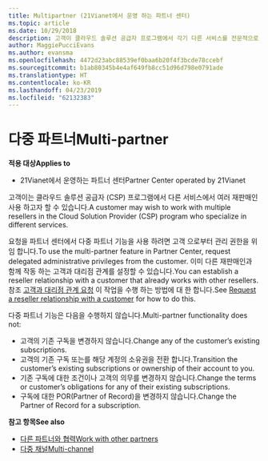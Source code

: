 ```yaml
---
title: Multipartner (21Vianet에서 운영 하는 파트너 센터)
ms.topic: article
ms.date: 10/29/2018
description: 고객이 클라우드 솔루션 공급자 프로그램에서 각기 다른 서비스를 전문적으로 제공하는 여러 파트너와 작업하려고 할 수도 있습니다.
author: MaggiePucciEvans
ms.author: evansma
ms.openlocfilehash: 4472d23abc88539ef0baa6b20f4f3bcde78ccebf
ms.sourcegitcommit: b1ab80345b4e4af649fb8cc51d96d798e0791ade
ms.translationtype: HT
ms.contentlocale: ko-KR
ms.lasthandoff: 04/23/2019
ms.locfileid: "62132383"
---
```

# <a name="multi-partner"></a><span data-ttu-id="ca242-103">다중 파트너</span><span class="sxs-lookup"><span data-stu-id="ca242-103">Multi-partner</span></span>

<span data-ttu-id="ca242-104">**적용 대상**</span><span class="sxs-lookup"><span data-stu-id="ca242-104">**Applies to**</span></span>

-   <span data-ttu-id="ca242-105">21Vianet에서 운영하는 파트너 센터</span><span class="sxs-lookup"><span data-stu-id="ca242-105">Partner Center operated by 21Vianet</span></span>


<span data-ttu-id="ca242-106">고객이는 클라우드 솔루션 공급자 (CSP) 프로그램에서 다른 서비스에서 여러 재판매인 사용 하고자 할 수 있습니다.</span><span class="sxs-lookup"><span data-stu-id="ca242-106">A customer may wish to work with multiple resellers in the Cloud Solution Provider (CSP) program who specialize in different services.</span></span>

<span data-ttu-id="ca242-107">요청을 파트너 센터에서 다중 파트너 기능을 사용 하려면 고객 으로부터 관리 권한을 위임 합니다.</span><span class="sxs-lookup"><span data-stu-id="ca242-107">To use the multi-partner feature in Partner Center, request delegated administrative privileges from the customer.</span></span> <span data-ttu-id="ca242-108">이미 다른 재판매인과 함께 작동 하는 고객과 대리점 관계를 설정할 수 있습니다.</span><span class="sxs-lookup"><span data-stu-id="ca242-108">You can establish a reseller relationship with a customer that already works with other resellers.</span></span> <span data-ttu-id="ca242-109">참조 [고객과 대리점 관계 요청](request-a-relationship-with-a-customer.md) 이 작업을 수행 하는 방법에 대 한 합니다.</span><span class="sxs-lookup"><span data-stu-id="ca242-109">See [Request a reseller relationship with a customer](request-a-relationship-with-a-customer.md) for how to do this.</span></span>

<span data-ttu-id="ca242-110">다중 파트너 기능은 다음을 수행하지 않습니다.</span><span class="sxs-lookup"><span data-stu-id="ca242-110">Multi-partner functionality does not:</span></span>

-   <span data-ttu-id="ca242-111">고객의 기존 구독을 변경하지 않습니다.</span><span class="sxs-lookup"><span data-stu-id="ca242-111">Change any of the customer’s existing subscriptions.</span></span>
-   <span data-ttu-id="ca242-112">고객의 기존 구독 또는를 해당 계정의 소유권을 전환 합니다.</span><span class="sxs-lookup"><span data-stu-id="ca242-112">Transition the customer’s existing subscriptions or ownership of their account to you.</span></span>
-   <span data-ttu-id="ca242-113">기존 구독에 대한 조건이나 고객의 의무를 변경하지 않습니다.</span><span class="sxs-lookup"><span data-stu-id="ca242-113">Change the terms or customer’s obligations for any of their existing subscriptions.</span></span>
-   <span data-ttu-id="ca242-114">구독에 대한 POR(Partner of Record)을 변경하지 않습니다.</span><span class="sxs-lookup"><span data-stu-id="ca242-114">Change the Partner of Record for a subscription.</span></span>

<span data-ttu-id="ca242-115">**참고 항목**</span><span class="sxs-lookup"><span data-stu-id="ca242-115">**See also**</span></span>

-   [<span data-ttu-id="ca242-116">다른 파트너와 협력</span><span class="sxs-lookup"><span data-stu-id="ca242-116">Work with other partners</span></span>](work-with-other-partners.md)
-   [<span data-ttu-id="ca242-117">다중 채널</span><span class="sxs-lookup"><span data-stu-id="ca242-117">Multi-channel</span></span>](multichannel.md)

 




